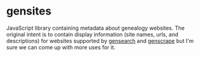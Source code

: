 # gensites

JavaScript library containing metadata about genealogy websites. The original intent is to contain display information
(site names, urls, and descriptions) for websites supported by [gensearch](https://github.com/rootsdev/gensearch)
and [genscrape](https://github.com/rootsdev/genscrape)  but I'm sure we can come up with more uses for it.
